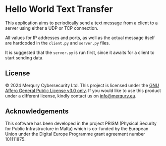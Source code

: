 # Hello World Text Transfer

This application aims to periodically send a text message from a client to a
server using either a UDP or TCP connection.

All values for IP addresses and ports, as well as the actual message itself are
hardcoded in the `client.py` and `server.py` files.

It is suggested that the `server.py` is run first, since it awaits for a
client to start sending data.

## License

© 2024 Merqury Cybersecurity Ltd.
This project is licensed under the
[GNU Affero General Public License v3.0 only](https://www.gnu.org/licenses/agpl-3.0.txt).
If you would like to use this product under a different license, kindly contact
us on [info@merqury.eu](mailto:info@merqury.eu).

## Acknowledgements

This software has been developed in the project PRISM (Physical Security
for Public Infrastructure in Malta) which is co-funded by the European Union
under the Digital Europe Programme grant agreement number 101111875.
